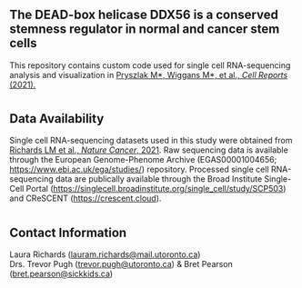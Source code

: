 ## The DEAD-box helicase DDX56 is a conserved stemness regulator in normal and cancer stem cells

This repository contains custom code used for single cell RNA-sequencing analysis and visualization in [Pryszlak M*, Wiggans M*, et al., *Cell Reports* (2021).](https://doi.org/10.1016/j.celrep.2021.108903)


#
## Data Availability

Single cell RNA-sequencing datasets used in this study were obtained from [Richards LM et al., *Nature Cancer*, 2021](https://doi.org/10.1038/s43018-020-00154-9). Raw sequencing data is available through the European Genome-Phenome Archive (EGAS00001004656; https://www.ebi.ac.uk/ega/studies/) repository. Processed single cell RNA-sequencing data are publically available through the Broad Institute Single-Cell Portal (https://singlecell.broadinstitute.org/single_cell/study/SCP503) and CReSCENT (https://crescent.cloud).   

#
## Contact Information
Laura Richards (lauram.richards@mail.utoronto.ca)    
Drs. Trevor Pugh (trevor.pugh@utoronto.ca) & Bret Pearson (bret.pearson@sickkids.ca)    

